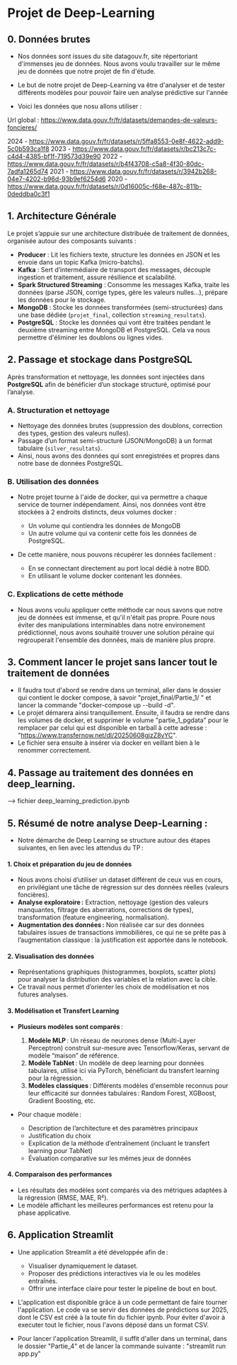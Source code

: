 # Projet de Deep-Learning 

## 0. Données brutes

- Nos données sont issues du site datagouv.fr, site répertoriant d'immenses jeu de données. Nous avons voulu travailler sur le même jeu de données que notre projet de fin d'étude.
- Le but de notre projet de Deep-Learning va être d'analyser et de tester différents modèles pour pouvoir faire uen analyse prédictive sur l'année

- Voici les données que nosu allons utiliser :

Url global : https://www.data.gouv.fr/fr/datasets/demandes-de-valeurs-foncieres/

2024 - https://www.data.gouv.fr/fr/datasets/r/5ffa8553-0e8f-4622-add9-5c0b593ca1f8
2023 - https://www.data.gouv.fr/fr/datasets/r/bc213c7c-c4d4-4385-bf1f-719573d39e90
2022 - https://www.data.gouv.fr/fr/datasets/r/b4f43708-c5a8-4f30-80dc-7adfa1265d74
2021 - https://www.data.gouv.fr/fr/datasets/r/3942b268-04e7-4202-b96d-93b9ef6254d6
2020 - https://www.data.gouv.fr/fr/datasets/r/0d16005c-f68e-487c-811b-0deddba0c3f1

## 1. Architecture Générale

Le projet s’appuie sur une architecture distribuée de traitement de données, organisée autour des composants suivants :

- **Producer** : Lit les fichiers texte, structure les données en JSON et les envoie dans un topic Kafka (micro-batchs).
- **Kafka** : Sert d’intermédiaire de transport des messages, découple ingestion et traitement, assure résilience et scalabilité.
- **Spark Structured Streaming** : Consomme les messages Kafka, traite les données (parse JSON, corrige types, gère les valeurs nulles…), prépare les données pour le stockage.
- **MongoDB** : Stocke les données transformées (semi-structurées) dans une base dédiée (`projet_final`, collection `streaming_resultats`).
- **PostgreSQL** : Stocke les données qui vont être traitées pendant le deuxième streaming entre MongoDB et PostgreSQL. Cela va nous permettre d'éliminer les doublons ou lignes vides.

## 2. Passage et stockage dans PostgreSQL

Après transformation et nettoyage, les données sont injectées dans **PostgreSQL** afin de bénéficier d’un stockage structuré, optimisé pour l’analyse.

### A. Structuration et nettoyage

- Nettoyage des données brutes (suppression des doublons, correction des types, gestion des valeurs nulles).
- Passage d’un format semi-structuré (JSON/MongoDB) à un format tabulaire (`silver_resultats`).
- Ainsi, nous avons des données qui sont enregistrées et propres dans notre base de données PostgreSQL.

### B. Utilisation des données

- Notre projet tourne à l'aide de docker, qui va permettre a chaque service de tourner indépendament. Ainsi, nos données vont être stockées à 2 endroits distincts, deux volumes docker : 
    - Un volume qui contiendra les données de MongoDB
    - Un autre volume qui va contenir cette fois les données de PostgreSQL.

- De cette manière, nous pouvons récupérer les données facilement :
    - En se connectant directement au port local dédié à notre BDD.
    - En utilisant le volume docker contenant les données.

### C. Explications de cette méthode

- Nous avons voulu appliquer cette méthode car nous savons que notre jeu de données est immense, et qu'il n'était pas propre. Poure nous éviter des manipulations interminables dans notre environement prédictionnel, nous avons souhaité trouver une solution péraine qui regrouperait l'ensemble des données, mais de manière plus propre.

## 3. Comment lancer le projet sans lancer tout le traitement de données

- Il faudra tout d'abord se rendre dans un terminal, aller dans le dossier qui contient le docker compose, à savoir "projet_final/Partie_1/ " et lancer la commande "docker-compose up --build -d".
- Le projet démarera ainsi tranquillement. Ensuite, il faudra se rendre dans les volumes de docker, et supprimer le volume "partie_1_pgdata" pour le remplacer par celui qui est disponible en tarball à cette adresse : "https://www.transfernow.net/dl/20250608gjzZ8vYC".
- Le fichier sera ensuite à insérer via docker en veillant bien à le renommer correctement.

## 4. Passage au traitement des données en deep_learning.
--> fichier deep_learning_prediction.ipynb

## 5. Résumé de notre analyse Deep-Learning :

- Notre démarche de Deep Learning se structure autour des étapes suivantes, en lien avec les attendus du TP :

#### 1. Choix et préparation du jeu de données

- Nous avons choisi d’utiliser un dataset différent de ceux vus en cours, en privilégiant une tâche de régression sur des données réelles (valeurs foncières).
- **Analyse exploratoire :** Extraction, nettoyage (gestion des valeurs manquantes, filtrage des aberrations, corrections de types), transformation (feature engineering, normalisation).
- **Augmentation des données :** Non réalisée car sur des données tabulaires issues de transactions immobilières, ce qui ne se prête pas à l’augmentation classique : la justification est apportée dans le notebook.

#### 2. Visualisation des données

- Représentations graphiques (histogrammes, boxplots, scatter plots) pour analyser la distribution des variables et la relation avec la cible.
- Ce travail nous permet d’orienter les choix de modélisation et nos futures analyses.

#### 3. Modélisation et Transfert Learning

- **Plusieurs modèles sont comparés** :
  1. **Modèle MLP** : Un réseau de neurones dense (Multi-Layer Perceptron) construit sur-mesure avec Tensorflow/Keras, servant de modèle “maison” de référence.
  2. **Modèle TabNet** : Un modèle de deep learning pour données tabulaires, utilisé ici via PyTorch, bénéficiant du transfert learning pour la régression.
  3. **Modèles classiques** : Différents modèles d'ensemble reconnus pour leur efficacité sur données tabulaires : Random Forest, XGBoost, Gradient Boosting, etc.

- Pour chaque modèle :  
  - Description de l’architecture et des paramètres principaux  
  - Justification du choix  
  - Explication de la méthode d’entraînement (incluant le transfert learning pour TabNet)  
  - Évaluation comparative sur les mêmes jeux de données

#### 4. Comparaison des performances

- Les résultats des modèles sont comparés via des métriques adaptées à la régression (RMSE, MAE, R²).
- Le modèle affichant les meilleures performances est retenu pour la phase applicative.

## 6. Application Streamlit

- Une application Streamlit a été développée afin de :
  - Visualiser dynamiquement le dataset.
  - Proposer des prédictions interactives via le ou les modèles entraînés.
  - Offrir une interface claire pour tester le pipeline de bout en bout.

- L'application est disponible grâce à un code permettant de faire tourner l'application. Le code va se servir des données de prédictions sur 2025, dont le CSV est créé à la toute fin du fichier ipynb. Pour éviter d'avoir à executer tout le fichier, nous l'avons déposé dans un format CSV.

- Pour lancer l'application Streamlit, il suffit d'aller dans un terminal, dans le dossier "Partie_4" et de lancer la commande suivante : "streamlit run app.py"